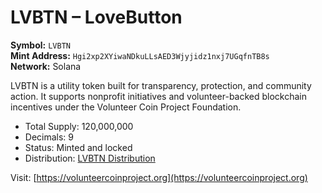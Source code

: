 # LVBTN – LoveButton

**Symbol:** `LVBTN`  
 **Mint Address:** `Hgi2xp2XYiwaNDkuLLsAED3Wjyjidz1nxj7UGqfnTB8s`  
  **Network:** Solana

LVBTN is a utility token built for transparency, protection, and community action. It supports nonprofit initiatives and volunteer-backed blockchain incentives under the Volunteer Coin Project Foundation.

- Total Supply: 120,000,000
- Decimals: 9
- Status: Minted and locked
- Distribution: [LVBTN Distribution](https://solscan.io)

Visit: [https://volunteercoinproject.org](https://volunteercoinproject.org)
